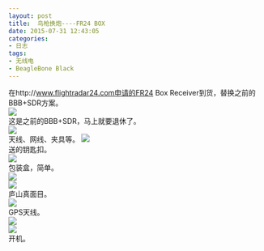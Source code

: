```yaml
---
layout: post
title: 	鸟枪换炮----FR24 BOX
date: 2015-07-31 12:43:05
categories:
- 日志
tags:
- 无线电
- BeagleBone Black
---
```


在http://www.flightradar24.com申请的FR24 Box Receiver到货，替换之前的BBB+SDR方案。    
![](http://i1328.photobucket.com/albums/w532/xwlogic/_zpsuasgehs7.jpg)    
这是之前的BBB+SDR，马上就要退休了。    
![](http://i1328.photobucket.com/albums/w532/xwlogic/1_zpsxw0zurdm.jpg)    
天线、网线、夹具等。 
![](http://i1328.photobucket.com/albums/w532/xwlogic/2_zps7qtkw1gr.jpg)    
送的钥匙扣。    
![](http://i1328.photobucket.com/albums/w532/xwlogic/3_zpsmzgj6loo.jpg)    
包装盒，简单。    
![](http://i1328.photobucket.com/albums/w532/xwlogic/4_zpsgrptfhqg.jpg)    
![](http://i1328.photobucket.com/albums/w532/xwlogic/5_zps4ujtzivm.jpg)    
庐山真面目。   
![](http://i1328.photobucket.com/albums/w532/xwlogic/6_zps0uizzc6h.jpg)    
GPS天线。    
![](http://i1328.photobucket.com/albums/w532/xwlogic/7_zpsposgurhu.jpg)    
![](http://i1328.photobucket.com/albums/w532/xwlogic/8_zpsvlrzskar.jpg)    
开机。

